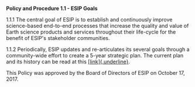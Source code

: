 **Policy and Procedure 1.1 - ESIP Goals**

1.1.1 The central goal of ESIP is to establish and continuously
improve science-based end-to-end processes that increase the quality
and value of Earth science products and services throughout their
life-cycle for the benefit of ESIP's stakeholder communities.

1.1.2 Periodically, ESIP updates and re-articulates its several goals
through a community-wide effort to create a 5-year strategic plan. The
current plan and its history can be read at this
[[link]{.underline}](http://wiki.esipfed.org/index.php/2015-2020_Strategic_Plan).

This Policy was approved by the Board of Directors of ESIP on October
17, 2017.
